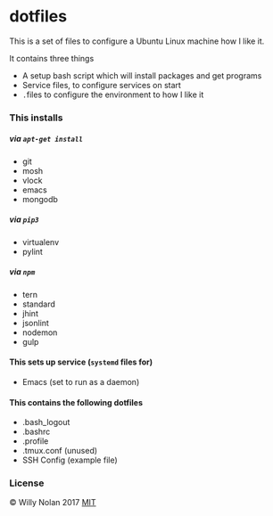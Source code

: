 # dotfiles
This is a set of files to configure a Ubuntu Linux machine how I like it.

It contains three things
- A setup bash script which will install packages and get programs
- Service files, to configure services on start
- `.`files to configure the environment to how I like it

### This installs
##### via `apt-get install`
- git
- mosh
- vlock
- emacs
- mongodb

##### via `pip3`
-	virtualenv
-	pylint

##### via `npm`
- tern
- standard
- jhint
- jsonlint
- nodemon
- gulp

#### This sets up service (`systemd` files for)
- Emacs (set to run as a daemon)

#### This contains the following dotfiles
- .bash_logout
- .bashrc
- .profile
- .tmux.conf (unused)
- SSH Config (example file)

### License
:copyright: Willy Nolan 2017 
[MIT](http://en.wikipedia.org/wiki/MIT_License)
